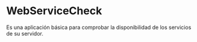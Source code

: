 # WebServiceCheck
Es una aplicación básica para comprobar la disponibilidad de los servicios de su servidor.
